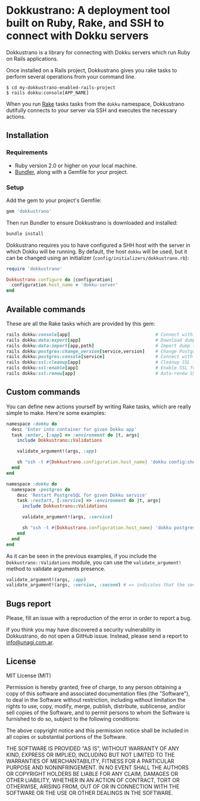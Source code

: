 # Dokkustrano: A deployment tool built on Ruby, Rake, and SSH to connect with Dokku servers

Dokkustrano is a library for connecting with Dokku servers which run Ruby on Rails applications.

Once installed on a Rails project, Dokkustrano gives you rake tasks to perform several operations from your command line.

```
$ cd my-dokkustrano-enabled-rails-project
$ rails dokku:console[APP_NAME]
```

When you run [Rake](https://github.com/ruby/rake) tasks tasks from the `dokku` namespace, Dokkustrano dutifully connects to your server via SSH and executes the necessary actions.

## Installation

### Requirements

* Ruby version 2.0 or higher on your local machine.
* [Bundler](http://bundler.io), along with a Gemfile for your project.

### Setup

Add the gem to your project's Gemfile:

```ruby
gem 'dokkustrano'
```

Then run Bundler to ensure Dokkustrano is downloaded and installed:

``` sh
bundle install
```

Dokkustrano requires you to have configured a SHH host with the server in which Dokku will be running. By default, the host `dokku` will be used, but it can be changed using an initializer (`config/initializers/dokkustrano.rb`):

```ruby
require 'dokkustrano'

Dokkustrano.configure do |configuration|
  configuration.host_name = 'dokku-server'
end
```

## Available commands

These are all the Rake tasks which are provided by this gem:
```ruby
rails dokku:console[app]                                # Connect with Dokku app and open a Rails console
rails dokku:data:export[app]                            # Download dump from Dokku given app
rails dokku:data:import[app,path]                       # Import dump to given Dokku app
rails dokku:postgres:change_version[service,version]    # Change PostgreSQL version for given Dokku database service
rails dokku:postgres:console[service]                   # Connect with PostgreSQL console for given Dokku database service
rails dokku:ssl:cleanup[app]                            # Cleanup SSL for given Dokku app
rails dokku:ssl:enable[app]                             # Enable SSL for given Dokku app
rails dokku:ssl:renew[app]                              # Auto-renew SSL for given Dokku app
```

## Custom commands

You can define new actions yourself by writing Rake tasks, which are really simple to make. Here're some examples:

```ruby
namespace :dokku do
  desc 'Enter into container for given Dokku app'
  task :enter, [:app] => :environment do |t, args|
    include Dokkustrano::Validations

    validate_argument!(args, :app)

    sh "ssh -t #{Dokkustrano.configuration.host_name} 'dokku config:show #{args[:app]}'"
  end
end
```

```ruby
namespace :dokku do
  namespace :postgres do
    desc 'Restart PostgreSQL for given Dokku service'
    task :restart, [:service] => :environment do |t, args|
      include Dokkustrano::Validations

      validate_argument!(args, :service)

      sh "ssh -t #{Dokkustrano.configuration.host_name} 'dokku postgres:restart #{args[:service]}'"
    end
  end
end
```

As it can be seen in the previous examples, if you include the `Dokkustrano::Validations` module, you can use the `validate_argument!` method to validate arguments presence.

```ruby
validate_argument!(args, :app)
validate_argument!(args, :version, :second) # => indicates that the second argument is missing if that's the case
```

## Bugs report

Please, fill an issue with a reproduction of the error in order to report a bug.

If you think you may have discovered a security vulnerability in Dokkustrano, do not open a GitHub issue. Instead, please send a report to <info@unagi.com.ar>.

## License

MIT License (MIT)

Permission is hereby granted, free of charge, to any person obtaining a copy
of this software and associated documentation files (the "Software"), to deal
in the Software without restriction, including without limitation the rights
to use, copy, modify, merge, publish, distribute, sublicense, and/or sell
copies of the Software, and to permit persons to whom the Software is
furnished to do so, subject to the following conditions:

The above copyright notice and this permission notice shall be included in
all copies or substantial portions of the Software.

THE SOFTWARE IS PROVIDED "AS IS", WITHOUT WARRANTY OF ANY KIND, EXPRESS OR
IMPLIED, INCLUDING BUT NOT LIMITED TO THE WARRANTIES OF MERCHANTABILITY,
FITNESS FOR A PARTICULAR PURPOSE AND NONINFRINGEMENT. IN NO EVENT SHALL THE
AUTHORS OR COPYRIGHT HOLDERS BE LIABLE FOR ANY CLAIM, DAMAGES OR OTHER
LIABILITY, WHETHER IN AN ACTION OF CONTRACT, TORT OR OTHERWISE, ARISING FROM,
OUT OF OR IN CONNECTION WITH THE SOFTWARE OR THE USE OR OTHER DEALINGS IN
THE SOFTWARE.

